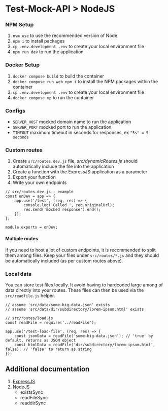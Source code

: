 # Test-Mock-API > NodeJS

### NPM Setup

1. `nvm use` to use the recommended version of Node
2. `npm i` to install packages
3. `cp .env.development .env` to create your local environment file
4. `npm run dev` to run the application

### Docker Setup

1. `docker compose build` to build the container
2. `docker compose run web npm i` to install the NPM packages within the container
3. `cp .env.development .env` to create your local environment file
4. `docker compose up` to run the container

### Configs

- `SERVER_HOST` mocked domain name to run the application
- `SERVER_PORT` mocked port to run the application
- `TIMEOUT` maximum timeout in seconds for responses, ex `"5s" = 5 seconds`

### Custom routes

1. Create `src/routes.dev.js` file, _src/dynamicRoutes.js_ should automatically include the file into the application
2. Create a function with the ExpressJS application as a parameter
3. Export your function
4. Write your own endpoints

```
// src/routes.dev.js - example
const onDev = app => {
    app.use('/test', (req, res) => {
        console.log('Called ', req.originalUrl);
        res.send('mocked response').end();
    });
};

module.exports = onDev;
```

#### Multiple routes

If you need to host a lot of custom endpoints, it is recommended to split them among files. Keep your files under `src/routes/*.js` and they should be automatically included (as per custom routes above).

### Local data

You can store test files locally. It avoid having to hardcoded large among of data directly into your routes. These files can then be used via the `src/readfile.js` helper.

```
// assume 'src/data/some-big-data.json' exists
// assume 'src/data/dir/subdirectory/lorem-ipsum.html' exists

// src/routes/load.js
const readFile = require('../readFile');

app.use('/test-load-file', (req, res) => {
    const jsonData = readFile('some-big-data.json'); // 'true' by default, returns as JSON object
    const htmlData = readFile('dir/subdirectory/lorem-ipsum.html', false); // 'false' to return as string
});
```

## Additional documentation

1. [ExpressJS](https://expressjs.com/en/4x/api.html)
2. [NodeJS](https://nodejs.org/api/fs.html)
    * existsSync
    * readFileSync
    * readdirSync
